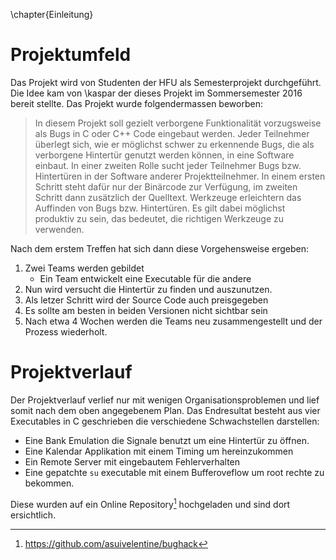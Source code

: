 \chapter{Einleitung}

# Projektumfeld

Das Projekt wird von Studenten der HFU als Semesterprojekt durchgeführt.  Die
Idee kam von \kaspar der dieses Projekt im Sommersemester 2016 bereit stellte.
Das Projekt wurde folgendermassen beworben:

> In diesem Projekt soll gezielt verborgene Funktionalität vorzugsweise
> als Bugs in C oder C++ Code eingebaut werden. Jeder Teilnehmer
> überlegt sich, wie er möglichst schwer zu erkennende Bugs, die als
> verborgene Hintertür genutzt werden können, in eine Software einbaut.
> In einer zweiten Rolle sucht jeder Teilnehmer Bugs bzw. Hintertüren
> in der Software anderer Projektteilnehmer. In einem ersten
> Schritt steht dafür nur der Binärcode zur Verfügung, im zweiten Schritt
> dann zusätzlich der Quelltext. Werkzeuge erleichtern das Auffinden
> von Bugs bzw. Hintertüren. Es gilt dabei möglichst produktiv zu sein,
> das bedeutet, die richtigen Werkzeuge zu verwenden.


Nach dem erstem Treffen hat sich dann diese Vorgehensweise ergeben:

1. Zwei Teams werden gebildet
    - Ein Team entwickelt eine Executable für die andere
2. Nun wird versucht die Hintertür zu finden und auszunutzen.
3. Als letzer Schritt wird der Source Code auch preisgegeben
4. Es sollte am besten in beiden Versionen nicht sichtbar sein
5. Nach etwa 4 Wochen werden die Teams neu zusammengestellt und der Prozess
   wiederholt.

# Projektverlauf

Der Projektverlauf verlief nur mit wenigen Organisationsproblemen und lief
somit nach dem oben angegebenem Plan. Das Endresultat besteht aus vier
Executables in C geschrieben die verschiedene Schwachstellen darstellen:

- Eine Bank Emulation die Signale benutzt um eine Hintertür zu öffnen.
- Eine Kalendar Applikation mit einem Timing um hereinzukommen
- Ein Remote Server mit eingebautem Fehlerverhalten
- Eine gepatchte `su` executable mit einem Bufferoveflow um root rechte zu
  bekommen.

Diese wurden auf ein Online Repository[^1] hochgeladen und sind dort ersichtlich.

[^1]: https://github.com/asuivelentine/bughack
